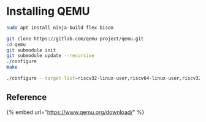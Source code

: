 # Installing QEMU



```bash
sudo apt install ninja-build flex bison
```



```bash
git clone https://gitlab.com/qemu-project/qemu.git
cd qemu
git submodule init
git submodule update --recursive
./configure
make
```





```bash
./configure --target-list=riscv32-linux-user,riscv64-linux-user,riscv32-softmmu,riscv64-softmmu
```





## Reference

{% embed url="https://www.qemu.org/download/" %}

